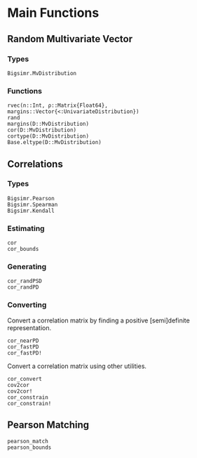 # Main Functions

## Random Multivariate Vector

### Types

```@docs
Bigsimr.MvDistribution
```

### Functions

```@docs
rvec(n::Int, ρ::Matrix{Float64}, margins::Vector{<:UnivariateDistribution})
rand
margins(D::MvDistribution)
cor(D::MvDistribution)
cortype(D::MvDistribution)
Base.eltype(D::MvDistribution)
```

## Correlations

### Types

```@docs
Bigsimr.Pearson
Bigsimr.Spearman
Bigsimr.Kendall
```

### Estimating

```@docs
cor
cor_bounds
```

### Generating

```@docs
cor_randPSD
cor_randPD
```

### Converting

Convert a correlation matrix by finding a positive [semi]definite representation.

```@docs
cor_nearPD
cor_fastPD
cor_fastPD!
```

Convert a correlation matrix using other utilities.

```@docs
cor_convert
cov2cor
cov2cor!
cor_constrain
cor_constrain!
```

## Pearson Matching

```@docs
pearson_match
pearson_bounds
```

